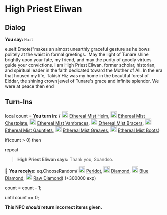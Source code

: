 # High Priest Eliwan



## Dialog

**You say:** `Hail`



e.self:Emote("makes an almost unearthly graceful gesture as he bows politely at the waist in formal greetings. 'May the light of Tunare shine brightly upon your fate, my friend, and may the purity of goodly virtues guide your convictions. I am High Priest Eliwan, former scholar, historian, and spiritual leader in the faith dedicated toward the Mother of All. In the era that housed my life, Takish\`Hiz was my home in the beautiful forest of Elddar, the shining crown jewel of Tunare's grace and infinite splendor. We were at peace then 
end



## Turn-Ins



local count =  **You turn in:**  { <img style="background:url(/static/icons/blank_slot.gif);width:20px;height:20px;" src="/static/icons/item_746.png" alt="" /> <a
                                href="/item/4881" data-url="4881" class="tooltip-link link">Ethereal Mist Helm</a>,  <img style="background:url(/static/icons/blank_slot.gif);width:20px;height:20px;" src="/static/icons/item_624.png" alt="" /> <a
                                href="/item/4882" data-url="4882" class="tooltip-link link">Ethereal Mist Chestplate</a>,  <img style="background:url(/static/icons/blank_slot.gif);width:20px;height:20px;" src="/static/icons/item_622.png" alt="" /> <a
                                href="/item/4883" data-url="4883" class="tooltip-link link">Ethereal Mist Vambraces</a>,  <img style="background:url(/static/icons/blank_slot.gif);width:20px;height:20px;" src="/static/icons/item_516.png" alt="" /> <a
                                href="/item/4884" data-url="4884" class="tooltip-link link">Ethereal Mist Bracers</a>,  <img style="background:url(/static/icons/blank_slot.gif);width:20px;height:20px;" src="/static/icons/item_531.png" alt="" /> <a
                                href="/item/4885" data-url="4885" class="tooltip-link link">Ethereal Mist Gauntlets</a>,  <img style="background:url(/static/icons/blank_slot.gif);width:20px;height:20px;" src="/static/icons/item_540.png" alt="" /> <a
                                href="/item/4886" data-url="4886" class="tooltip-link link">Ethereal Mist Greaves</a>,  <img style="background:url(/static/icons/blank_slot.gif);width:20px;height:20px;" src="/static/icons/item_524.png" alt="" /> <a
                                href="/item/4887" data-url="4887" class="tooltip-link link">Ethereal Mist Boots</a>}

if(count > 0) then


repeat



>**High Priest Eliwan says:** Thank you, Soandso.



 &#127873; **You receive:** eq.ChooseRandom( <img style="background:url(/static/icons/blank_slot.gif);width:20px;height:20px;" src="/static/icons/item_957.png" alt="" /> <a
                                href="/item/10028" data-url="10028" class="tooltip-link link">Peridot</a>,  <img style="background:url(/static/icons/blank_slot.gif);width:20px;height:20px;" src="/static/icons/item_966.png" alt="" /> <a
                                href="/item/10037" data-url="10037" class="tooltip-link link">Diamond</a>,  <img style="background:url(/static/icons/blank_slot.gif);width:20px;height:20px;" src="/static/icons/item_966.png" alt="" /> <a
                                href="/item/22503" data-url="22503" class="tooltip-link link">Blue Diamond</a>,  <img style="background:url(/static/icons/blank_slot.gif);width:20px;height:20px;" src="/static/icons/item_966.png" alt="" /> <a
                                href="/item/15981" data-url="15981" class="tooltip-link link">Raw Diamond</a>) (+300000 exp)

 



count = count - 1;


until count == 0;

**This NPC *should* return incorrect items given.**





